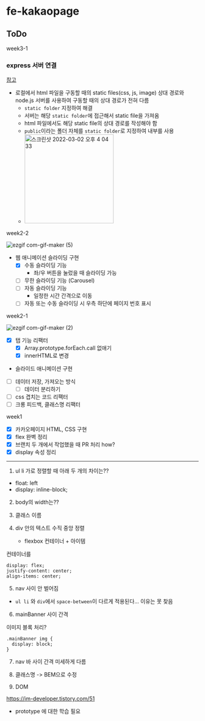 # fe-kakaopage

## ToDo

week3-1

### express 서버 연결

[참고](https://surprisecomputer.tistory.com/33)

- 로컬에서 html 파일을 구동할 때의 static files(css, js, image) 상대 경로와 node.js 서버를 사용하여 구동할 때의 상대 경로가 전혀 다름
  - `static folder` 지정하여 해결
  - 서버는 해당 `static folder`에 접근해서 static file을 가져옴
  - html 파일에서도 해당 static file의 상대 경로를 작성해야 함
  - `public`이라는 폴더 자체를 `static folder`로 지정하여 내부를 사용
  - <img width="233" alt="스크린샷 2022-03-02 오후 4 04 33" src="https://user-images.githubusercontent.com/68533016/156311813-cced05c5-ea22-476a-95a5-a689dfc71039.png">

week2-2

![ezgif com-gif-maker (5)](https://user-images.githubusercontent.com/68533016/155648256-82ed8712-ba3a-486b-bd42-a1f2a30f6d55.gif)

- 웹 애니메이션 슬라이딩 구현
  - [x] 수동 슬라이딩 기능
    - 좌/우 버튼을 눌렀을 때 슬라이딩 가능
  - [ ] 무한 슬라이딩 기능 (Carousel)
  - [ ] 자동 슬라이딩 기능
    - 일정한 시간 간격으로 이동
  - [ ] 자동 또는 수동 슬라이딩 시 우측 하단에 페이지 번호 표시

week2-1

![ezgif com-gif-maker (2)](https://user-images.githubusercontent.com/68533016/155253767-995e99e5-aed1-4883-991c-c399a27615cb.gif)

- [x] 탭 기능 리팩터
  - [x] Array.prototype.forEach.call 없애기
  - [x] innerHTML로 변경
- 슬라이드 애니메이션 구현
- [ ] 데이터 저장, 가져오는 방식
  - [ ] 데이터 분리하기
- [ ] css 겹치는 코드 리팩터
- [ ] 크롱 피드백, 클래스명 리팩터

week1

- [x] 카카오페이지 HTML, CSS 구현
- [x] flex 완벽 정리
- [x] 브랜치 두 개에서 작업했을 때 PR 처리 how?
- [x] display 속성 정리

---

1. ul li 가로 정렬할 때 아래 두 개의 차이는??

- float: left
- display: inline-block;

2. body의 width는??
3. 클래스 이름
4. div 안의 텍스트 수직 중앙 정렬

   - flexbox 컨테이너 + 아이템

컨테이너를

```
display: flex;
justify-content: center;
align-items: center;
```

5. nav 사이 안 벌어짐

- `ul li` 와 `div`에서 `space-between`이 다르게 적용된다... 이유는 못 찾음

6. mainBanner 사이 간격

이미지 블록 처리?

```
.mainBanner img {
  display: block;
}
```

7. nav 바 사이 간격 미세하게 다름

8. 클래스명 -> BEM으로 수정

9. DOM

https://im-developer.tistory.com/51

- prototype 에 대한 학습 필요

